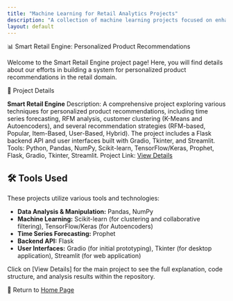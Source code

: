 ```yaml
---
title: "Machine Learning for Retail Analytics Projects"
description: "A collection of machine learning projects focused on enhancing retail business intelligence and customer experience."
layout: default
---
```


📊 Smart Retail Engine: Personalized Product Recommendations

Welcome to the Smart Retail Engine project page! Here, you will find details about our efforts in building a system for personalized product recommendations in the retail domain.

🚀 Project Details

**Smart Retail Engine**
Description: A comprehensive project exploring various techniques for personalized product recommendations, including time series forecasting, RFM analysis, customer clustering (K-Means and Autoencoders), and several recommendation strategies (RFM-based, Popular, Item-Based, User-Based, Hybrid). The project includes a Flask backend API and user interfaces built with Gradio, Tkinter, and Streamlit.
Tools: Python, Pandas, NumPy, Scikit-learn, TensorFlow/Keras, Prophet, Flask, Gradio, Tkinter, Streamlit.
Project Link: [View Details](https://hanif-dev.github.io/projects/machine-learning/smart_retail_engine/)

## 🛠 **Tools Used**

These projects utilize various tools and technologies:

* **Data Analysis & Manipulation:** Pandas, NumPy
* **Machine Learning:** Scikit-learn (for clustering and collaborative filtering), TensorFlow/Keras (for Autoencoders)
* **Time Series Forecasting:** Prophet
* **Backend API:** Flask
* **User Interfaces:** Gradio (for initial prototyping), Tkinter (for desktop application), Streamlit (for web application)

Click on [View Details] for the main project to see the full explanation, code structure, and analysis results within the repository.

🔗 Return to [Home Page](../index.html)
